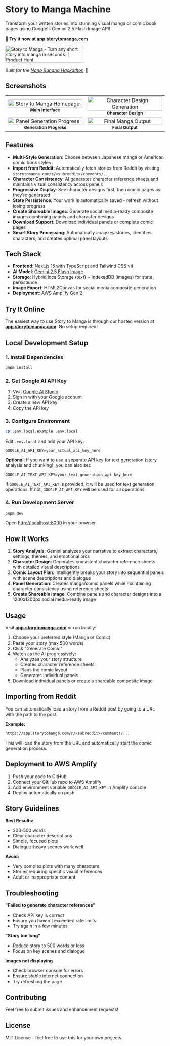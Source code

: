# Story to Manga Machine

Transform your written stories into stunning visual manga or comic book pages using Google's Gemini 2.5 Flash Image API!

**🎨 Try it now at [app.storytomanga.com](https://app.storytomanga.com)**

<a href="https://www.producthunt.com/products/story-to-manga?embed=true&utm_source=badge-featured&utm_medium=badge&utm_source=badge-story&#0045;to&#0045;manga" target="_blank"><img src="https://api.producthunt.com/widgets/embed-image/v1/featured.svg?post_id=1018402&theme=light&t=1758439936135" alt="Story&#0032;to&#0032;Manga - Turn&#0032;any&#0032;short&#0032;story&#0032;into&#0032;manga&#0032;in&#0032;seconds&#0046; | Product Hunt" style="width: 250px; height: 54px;" width="250" height="54" /></a>

*Built for the [Nano Banana Hackathon](https://www.kaggle.com/competitions/banana)* 🍌

## Screenshots

<table>
  <tr>
    <td align="center" width="50%">
      <img src="screenshots/story-to-manga-homepage.png" alt="Story to Manga Homepage" width="100%"/>
      <br><sub><b>Main Interface</b></sub>
    </td>
    <td align="center" width="50%">
      <img src="screenshots/story-to-manga-character-refs.png" alt="Character Design Generation" width="100%"/>
      <br><sub><b>Character Design</b></sub>
    </td>
  </tr>
  <tr>
    <td align="center" width="50%">
      <img src="screenshots/story-to-manga-panels-progress.png" alt="Panel Generation Progress" width="100%"/>
      <br><sub><b>Generation Progress</b></sub>
    </td>
    <td align="center" width="50%">
      <img src="screenshots/story-to-manga-meta-panels.png" alt="Final Manga Output" width="100%"/>
      <br><sub><b>Final Output</b></sub>
    </td>
  </tr>
</table>

## Features

- **Multi-Style Generation**: Choose between Japanese manga or American comic book styles
- **Import from Reddit**: Automatically fetch stories from Reddit by visiting `storytomanga.com/r/<subreddit>/comments/...`
- **Character Consistency**: AI generates character reference sheets and maintains visual consistency across panels
- **Progressive Display**: See character designs first, then comic pages as they're generated
- **State Persistence**: Your work is automatically saved - refresh without losing progress
- **Create Shareable Images**: Generate social media-ready composite images combining panels and character designs
- **Download Support**: Download individual panels or complete comic pages
- **Smart Story Processing**: Automatically analyzes stories, identifies characters, and creates optimal panel layouts

## Tech Stack

- **Frontend**: Next.js 15 with TypeScript and Tailwind CSS v4
- **AI Model**: [Gemini 2.5 Flash Image](https://ai.google.dev/gemini-api/docs/models#gemini-2.5-flash-image-preview)
- **Storage**: Hybrid localStorage (text) + IndexedDB (images) for state persistence
- **Image Export**: HTML2Canvas for social media composite generation
- **Deployment**: AWS Amplify Gen 2

## Try It Online

The easiest way to use Story to Manga is through our hosted version at **[app.storytomanga.com](https://app.storytomanga.com)**. No setup required!

## Local Development Setup

### 1. Install Dependencies

```bash
pnpm install
```

### 2. Get Google AI API Key

1. Visit [Google AI Studio](https://aistudio.google.com/app/apikey)
2. Sign in with your Google account
3. Create a new API key
4. Copy the API key

### 3. Configure Environment

```bash
cp .env.local.example .env.local
```

Edit `.env.local` and add your API key:

```
GOOGLE_AI_API_KEY=your_actual_api_key_here
```

**Optional**: If you want to use a separate API key for text generation (story analysis and chunking), you can also set:

```
GOOGLE_AI_TEXT_API_KEY=your_text_generation_api_key_here
```

If `GOOGLE_AI_TEXT_API_KEY` is provided, it will be used for text generation operations. If not, `GOOGLE_AI_API_KEY` will be used for all operations.

### 4. Run Development Server

```bash
pnpm dev
```

Open [http://localhost:8000](http://localhost:8000) in your browser.

## How It Works

1. **Story Analysis**: Gemini analyzes your narrative to extract characters, settings, themes, and emotional arcs
2. **Character Design**: Generates consistent character reference sheets with detailed visual descriptions
3. **Comic Layout Plan**: Intelligently breaks your story into sequential panels with scene descriptions and dialogue
4. **Panel Generation**: Creates manga/comic panels while maintaining character consistency using reference sheets
5. **Create Shareable Image**: Combine panels and character designs into a 1200x1200px social media-ready image

## Usage

Visit **[app.storytomanga.com](https://app.storytomanga.com)** or run locally:

1. Choose your preferred style (Manga or Comic)
2. Paste your story (max 500 words)
3. Click "Generate Comic"
4. Watch as the AI progressively:
   - Analyzes your story structure
   - Creates character reference sheets
   - Plans the comic layout
   - Generates individual panels
5. Download individual panels or create a shareable composite image

## Importing from Reddit

You can automatically load a story from a Reddit post by going to a URL with the path to the post.

**Example:**
```
https://app.storytomanga.com/r/<subreddit>/comments/...
```

This will load the story from the URL and automatically start the comic generation process.

## Deployment to AWS Amplify

1. Push your code to GitHub
2. Connect your GitHub repo to AWS Amplify
3. Add environment variable `GOOGLE_AI_API_KEY` in Amplify console
4. Deploy automatically on push

## Story Guidelines

**Best Results:**
- 200-500 words
- Clear character descriptions
- Simple, focused plots
- Dialogue-heavy scenes work well

**Avoid:**
- Very complex plots with many characters
- Stories requiring specific visual references
- Adult or inappropriate content

## Troubleshooting

**"Failed to generate character references"**
- Check API key is correct
- Ensure you haven't exceeded rate limits
- Try again in a few minutes

**"Story too long"**
- Reduce story to 500 words or less
- Focus on key scenes and dialogue

**Images not displaying**
- Check browser console for errors
- Ensure stable internet connection
- Try refreshing the page
  
## Contributing

Feel free to submit issues and enhancement requests!

## License

MIT License - feel free to use this for your own projects.
